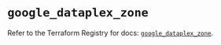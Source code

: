 # `google_dataplex_zone`

Refer to the Terraform Registry for docs: [`google_dataplex_zone`](https://registry.terraform.io/providers/hashicorp/google/6.6.0/docs/resources/dataplex_zone).
